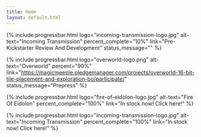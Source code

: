 ```yaml
---
title: Home
layout: default.html
---
```


{% include progressbar.html logo="incoming-transmission-logo.jpg" alt-text="Incoming Transmission" percent_complete="10%" link="Pre-Kickstarter Review And Development" status_message="" %}

{% include progressbar.html logo="overworld-logo.png" alt-text="Overworld" percent="90%" link="https://magicmeeple.pledgemanager.com/projects/overworld-16-bit-tile-placement-and-exploration-bo/participate/" status_message="Prepress" %}

{% include progressbar.html logo="fire-of-eidolon-logo.jpg" alt-text="Fire Of Eidolon" percent_complete="100%" link="In stock now! Click here!" %}

{% include progressbar.html logo="incoming-transmission-logo.jpg" alt-text="Incoming Transmission" percent_complete="100%" link="In stock now! Click here!" %}
